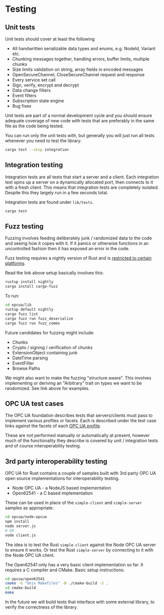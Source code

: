 # Testing

## Unit tests

Unit tests should cover at least the following

* All handwritten serializable data types and enums, e.g. NodeId, Variant etc.
* Chunking messages together, handling errors, buffer limits, multiple chunks
* Size limits validation on string, array fields in encoded messages
* OpenSecureChannel, CloseSecureChannel request and response
* Every service set call
* Sign, verify, encrypt and decrypt
* Data change filters
* Event filters
* Subscription state engine
* Bug fixes

Unit tests are part of a normal development cycle and you should ensure adequate coverage of new code with tests that are preferably in the same file as the code being tested.

You can run only the unit tests with, but generally you will just run all tests whenever you need to test the library.

```bash
cargo test --skip integration
```

## Integration testing

Integration tests are all tests that start a server and a client. Each integration test spins up a server on a dynamically allocated port, then connects to it with a fresh client. This means that integration tests are completely isolated. Despite this they largely run in a few seconds total.

Integration tests are found under `lib/tests`.

```bash
cargo test
```

## Fuzz testing

Fuzzing involves feeding deliberately junk / randomized data to the code and
seeing how it copes with it. If it panics or otherwise functions in an uncontrolled fashion then it has exposed an error in the code.

Fuzz testing requires a nightly version of Rust and is [restricted to certain platforms](https://rust-fuzz.github.io/book/cargo-fuzz/setup.html).

Read the link above setup basically involves this:

```bash
rustup install nightly
cargo install cargo-fuzz
```

To run:

```bash
cd opcua/lib
rustup default nightly
cargo fuzz list
cargo fuzz run fuzz_deserialize
cargo fuzz run fuzz_comms
```

Future candidates for fuzzing might include:

* Chunks
* Crypto / signing / verification of chunks
* ExtensionObject containing junk
* DateTime parsing
* EventFilter
* Browse Paths

We might also want to make the fuzzing "structure aware". This involves implementing or deriving an "Arbitrary" trait on types we want to be randomized. See link above for examples.

## OPC UA test cases

The OPC UA foundation describes tests that servers/clients must pass to implement various profiles or facets. Each is described under the test case links against the facets of each [OPC UA profile](http://opcfoundation-onlineapplications.org/ProfileReporting/index.htm).

These are not performed manually or automatically at present, however much of the functionality they describe is covered by unit / integration tests and of course interoperability testing.

## 3rd party interoperability testing

OPC UA for Rust contains a couple of samples built with 3rd party OPC UA open source implementations for
interoperability testing.

* Node OPC UA - a NodeJS based implementation
* Open62541 - a C based implementation

These can be used in place of the `simple-client` and `simple-server` samples as appropriate:

```bash
cd opcua/node-opcua
npm install 
node server.js 
# OR 
node client.js
```

The idea is to test the Rust `simple-client` against the Node OPC UA server to ensure it works. Or
test the Rust `simple-server` by connecting to it with the Node OPC UA client.

The Open62541 only has a very basic client implementation so far. It requires a C compiler and CMake. Basic setup instructions:

```bash
cd opcua/open62541
cmake -G "Unix Makefiles" -B ./cmake-build -S .
cd cmake-build
make
```

In the future we will build tests that interface with some external library, to verify the correctness of the library.
